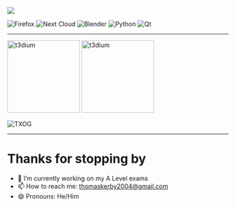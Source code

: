 ![](https://github-profile-summary-cards.vercel.app/api/cards/profile-details?username=TXOG&theme=github_dark)
 
![Firefox](https://img.shields.io/badge/Firefox-FF7139?style=for-the-badge&logo=Firefox-Browser&logoColor=white)
![Next Cloud](https://img.shields.io/badge/Next%20Cloud-0B94DE?style=for-the-badge&logo=nextcloud&logoColor=white)
![Blender](https://img.shields.io/badge/blender-%23F5792A.svg?style=for-the-badge&logo=blender&logoColor=white)
![Python](https://img.shields.io/badge/python-3670A0?style=for-the-badge&logo=python&logoColor=ffdd54)
![Qt](https://img.shields.io/badge/Qt-%23217346.svg?style=for-the-badge&logo=Qt&logoColor=white)

<hr>

<span>
<img height="165px" src="https://github-readme-stats.vercel.app/api?username=TXOG&show_icons=true&locale=en&theme=dark" alt="t3dium" />
</span>

<span>
<img height="165px" src="https://github-readme-stats.vercel.app/api/top-langs?username=TXOG&show_icons=true&locale=en&layout=compact&theme=dark" alt="t3dium" />
</span>

<p> <img src="https://komarev.com/ghpvc/?username=TXOG&label=Profile%20views&color=0e75b6&style=flat" alt="TXOG" /> </p>

<hr>


# Thanks for stopping by

- 🔭 I’m currently working on my A Level exams
- 📫 How to reach me: [thomaskerby2004@gmail.com](mailto:thomaskerby2004@gmail.com)
- 😄 Pronouns: He/Him

